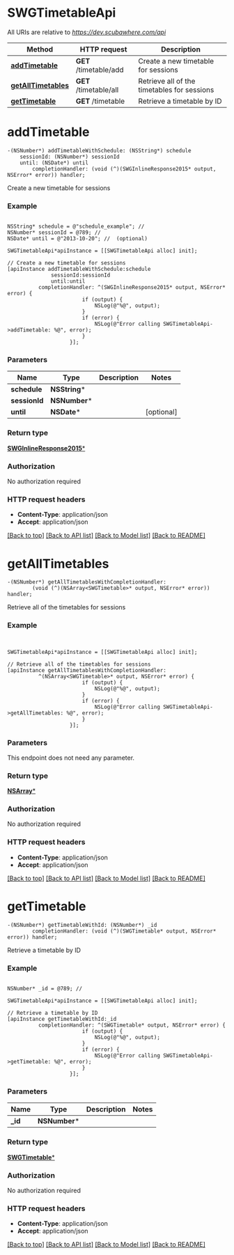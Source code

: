 # SWGTimetableApi

All URIs are relative to *https://dev.scubawhere.com/api*

Method | HTTP request | Description
------------- | ------------- | -------------
[**addTimetable**](SWGTimetableApi.md#addtimetable) | **GET** /timetable/add | Create a new timetable for sessions
[**getAllTimetables**](SWGTimetableApi.md#getalltimetables) | **GET** /timetable/all | Retrieve all of the timetables for sessions
[**getTimetable**](SWGTimetableApi.md#gettimetable) | **GET** /timetable | Retrieve a timetable by ID


# **addTimetable**
```objc
-(NSNumber*) addTimetableWithSchedule: (NSString*) schedule
    sessionId: (NSNumber*) sessionId
    until: (NSDate*) until
        completionHandler: (void (^)(SWGInlineResponse2015* output, NSError* error)) handler;
```

Create a new timetable for sessions

### Example 
```objc

NSString* schedule = @"schedule_example"; // 
NSNumber* sessionId = @789; // 
NSDate* until = @"2013-10-20"; //  (optional)

SWGTimetableApi*apiInstance = [[SWGTimetableApi alloc] init];

// Create a new timetable for sessions
[apiInstance addTimetableWithSchedule:schedule
              sessionId:sessionId
              until:until
          completionHandler: ^(SWGInlineResponse2015* output, NSError* error) {
                        if (output) {
                            NSLog(@"%@", output);
                        }
                        if (error) {
                            NSLog(@"Error calling SWGTimetableApi->addTimetable: %@", error);
                        }
                    }];
```

### Parameters

Name | Type | Description  | Notes
------------- | ------------- | ------------- | -------------
 **schedule** | **NSString***|  | 
 **sessionId** | **NSNumber***|  | 
 **until** | **NSDate***|  | [optional] 

### Return type

[**SWGInlineResponse2015***](SWGInlineResponse2015.md)

### Authorization

No authorization required

### HTTP request headers

 - **Content-Type**: application/json
 - **Accept**: application/json

[[Back to top]](#) [[Back to API list]](../README.md#documentation-for-api-endpoints) [[Back to Model list]](../README.md#documentation-for-models) [[Back to README]](../README.md)

# **getAllTimetables**
```objc
-(NSNumber*) getAllTimetablesWithCompletionHandler: 
        (void (^)(NSArray<SWGTimetable>* output, NSError* error)) handler;
```

Retrieve all of the timetables for sessions

### Example 
```objc


SWGTimetableApi*apiInstance = [[SWGTimetableApi alloc] init];

// Retrieve all of the timetables for sessions
[apiInstance getAllTimetablesWithCompletionHandler: 
          ^(NSArray<SWGTimetable>* output, NSError* error) {
                        if (output) {
                            NSLog(@"%@", output);
                        }
                        if (error) {
                            NSLog(@"Error calling SWGTimetableApi->getAllTimetables: %@", error);
                        }
                    }];
```

### Parameters
This endpoint does not need any parameter.

### Return type

[**NSArray<SWGTimetable>***](SWGTimetable.md)

### Authorization

No authorization required

### HTTP request headers

 - **Content-Type**: application/json
 - **Accept**: application/json

[[Back to top]](#) [[Back to API list]](../README.md#documentation-for-api-endpoints) [[Back to Model list]](../README.md#documentation-for-models) [[Back to README]](../README.md)

# **getTimetable**
```objc
-(NSNumber*) getTimetableWithId: (NSNumber*) _id
        completionHandler: (void (^)(SWGTimetable* output, NSError* error)) handler;
```

Retrieve a timetable by ID

### Example 
```objc

NSNumber* _id = @789; // 

SWGTimetableApi*apiInstance = [[SWGTimetableApi alloc] init];

// Retrieve a timetable by ID
[apiInstance getTimetableWithId:_id
          completionHandler: ^(SWGTimetable* output, NSError* error) {
                        if (output) {
                            NSLog(@"%@", output);
                        }
                        if (error) {
                            NSLog(@"Error calling SWGTimetableApi->getTimetable: %@", error);
                        }
                    }];
```

### Parameters

Name | Type | Description  | Notes
------------- | ------------- | ------------- | -------------
 **_id** | **NSNumber***|  | 

### Return type

[**SWGTimetable***](SWGTimetable.md)

### Authorization

No authorization required

### HTTP request headers

 - **Content-Type**: application/json
 - **Accept**: application/json

[[Back to top]](#) [[Back to API list]](../README.md#documentation-for-api-endpoints) [[Back to Model list]](../README.md#documentation-for-models) [[Back to README]](../README.md)

